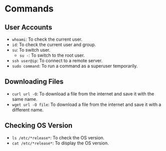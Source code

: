 # Commands

## User Accounts

- `whoami`: To check the current user.
- `id`: To check the current user and group.
- `su`: To switch user.
  - `su -`: To switch to the root user.
- `ssh user@ip`: To connect to a remote server.
- `sudo command`: To run a command as a superuser temporarily.

## Downloading Files

- `curl url -O`: To download a file from the internet and save it with the same name.
- `wget url -O file`: To download a file from the internet and save it with a different name.

## Checking OS Version

- `ls /etc/*release*`: To check the OS version.
- `cat /etc/*release*`: To display the OS version.

